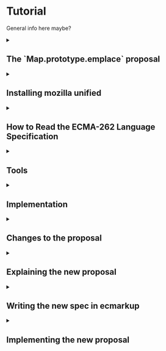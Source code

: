 # Tutorial

General info here maybe?

<details>
   <summary><h2>The `Map.prototype.emplace` proposal</h2></summary>
   
   __What is it?__
   Map.prototype.emplace is a new method for JavaScript's Map-object. The operation simplifies the process of inserting or updating key-value pairs in the Map. The function simply checks for existence of a key to either insert or update new key-value pairs. 
   
   __How does it work?__ 
   The "emplace" operation takes two arguments: a key and a handler object. The handler contains two properties:
   * update: Function to modify value of a key if the key is already existing in the Map.
   * insert: Function that generates a default-value to be set to the belonging value of the checked key. 
   
   
   __The function follow these steps:__
   
   1. The Map is checked for the key passed as argument. If the key is found:
       * It checks the handler for "update" function. If found this is used to update the value belonging to the key to then return it 
   2. If it is not found, the insert function from the handler is used to generate a new value, assign this to the passed key and then return the new value. 
   3. Either way, the belonging value will be returned. 
   
   __What is the motivation?__ Adding and updating values of a Map are tasks that developers often perform in conjunction. There are currently no Map prototype methods for either of those two things, let alone a method that does both. The workarounds involve multiple lookups and developer inconvenience while avoiding encouraging code that is surprising or is potentially error prone.
   
   <details>
   <summary>
   Either update or insert for a specific key
   </summary>
   
   Before:
   ```javascript
   // two lookups
   old = map.get(key);
   if (!old) {
     map.set(key, value);
   } else {
     map.set(key, updated);
   }
   ```
   
   Using emplace:
   ```javascript
   map.emplace(key, {
     update: () => updated,
     insert: () => value
   });
   ```
   </details>
   <details>
   <summary>
   Just insert if missing:
   </summary>
   
   Before:
   ```javascript
   // two lookups
   if (!map1.has(key)) {
     map1.set(key, value);
   }
   ```
   
   Using emplace:
   
   ```javascript
   map.emplace(key, {
     insert: () => value
   });
   ```
   </details>
   <details>
   <summary>
   Just update if present:
   </summary>
   
   Before:
   ```javascript
   // three lookups
   if (map.has(key)) {
     old = map.get(key);
     updated = old.doThing();
     map.set(key, updated);
   }
   ```
   
   Using emplace:
   
   ```javascript
   if (map.has(key)) {
     map.emplace(key, {
       update: (old) => old.doThing()
     });
   }
   ```
   </details>
</details>

<details>
   <summary><h2>Installing mozilla unified</h2></summary>
   
   In this section you will learn how to download the Mozilla environment based on your operating system. It will also feature setting up SpiderMonkey for development and introduce main tools which are used during development.

  ### 1. Installation of SpiderMonkey and required tools
  We will start by installing SpiderMonkey and all required tools.

  Before you start installing, we advice you to open a terminal and navigate to the desired location of the `mozilla_unified` folder.

  The installation process depends on your operating system, therefore you can click on the link under that matches yours.

  * [Build Mozilla Firefox on Linux](https://firefox-source-docs.mozilla.org/setup/linux_build.html)
  * [Build Mozilla Firefox on Mac](https://firefox-source-docs.mozilla.org/setup/macos_build.html)
  * [Build Mozilla Firefox on Windows](https://firefox-source-docs.mozilla.org/setup/windows_build.html)
    
  During the installation, you will be asked which version of Firefox we want to build as a standard. In this tutorial we will choose `5: SpiderMonkey JavaScript engine`, which will allow for faster builds during development

  When asked if you want to use the Configuration Wizard, say no(?)

  **TODO check the hg/git thing**

  ### 2. Running SpiderMonkey
  After the installation is complete a folder named `mozilla-unified` should now appear in the folder your terminal was located when starting the guide above.

  Navigate into the `mozilla-unified` folder using `cd mozilla_unified`.
  
  **TODO add output**

  In order to run the SpiderMonkey engine, we first have to build it:
  ```sh
  $ ./mach build
  ```
  After executing this command the output should look something like this:
  ```sh
  $ # Show output here
  ```
  
  In order to run the finished build, execute this command:
  ```sh
  $ ./mach run
  ```
  Your terminal should now be in JS-loop: **TODO more info**
  ```sh
  js>
  ```
  This will be used to test our implementation throughout the tutorial.
  
  You can use it to write js-lines to evaluate.
  
  You can also run with a file: **TODO elaborate on the example**
  ```sh
  ./mach run helloworld.js
  ```

  ### 3. Applying simple changes
  **TODO: specify selfhosted code files located in ../builtin**

  **TODO: what is selfhosted code? different to normal js/limitations (alternatively in impl section)**

  Look at file ... and change function ... to return ...

  Test your changes by rebuilding and running the SpiderMonkey and then call the function with valid parameters.

   
</details>

<details>
   <summary><h2>How to Read the ECMA-262 Language Specification</h2></summary>
   
   ### 1. What is the ECMA-262 Specification?
   - ECMA-262 is the official document that defines how JavaScript works. It tells developers and browser makers what JavaScript should do in every situation.
   
   ### 2. How to Navigate the Document
   - **Start with the Table of Contents**: This is where you’ll find major sections like grammar, types, and functions. It helps you jump to the part you’re interested in.
   - **Use Search**: The specification is large. If you’re looking for a specific topic, like “Promise” or “Array,” use your browser’s search function (`Ctrl + F`) to find it quickly. 
   - **Annexes (Extras)**: At the end of the document, you’ll find extra sections that explain older features or give additional context.
   
   ### 3. How to Read the Algorithms
   - **Algorithms are like instructions**: The spec breaks down how JavaScript works using step-by-step instructions, almost like a recipe.
   - **Steps to follow**: For example, the spec describes how `Array.prototype.push` works with small, numbered steps: first, it checks the current length, then adds the new element, and finally updates the array’s length.
   - **Conditions**: You’ll often see steps like “If X is true...” which means that JavaScript checks something, and the next steps depend on the result.
   
   ### 4. Key Symbols and What They Mean
   - **`[[ ]]` (Double Brackets)**: These represent internal properties of JavaScript objects. These are properties that JavaScript uses internally but developers can’t directly access.
   - **`?` (Question Mark)**: This shorthand means "if this operation results in an error (abrupt completion), return that error immediately." For example, `? Call(func, arg)` means that if calling `func` with `arg` throws an error, stop the current process and return the error right away.
   - **`Return`**: This marks the end of an operation, and tells you the result.
   - **Keywords**: Words like `if`, `else`, or `function` follow specific rules, which are detailed in the specification.
   
   ### 5. Finding Information on Other Symbols
   - The specification also uses symbols like `< >` for describing syntactic elements and different notations for describing the structure of code. To understand these symbols:
     - Look at the section called **"Notation"** in the specification, which explains the meaning of each symbol in detail.
     - For example, `<T>` in Backus-Naur Form (BNF) means a non-terminal element, which is used to describe parts of the language structure.
     
   ### 6. Start Simple
   - Don’t dive into the complex parts immediately. Start by reading sections like the **Introduction** or common JavaScript features such as arrays or functions.
   - **External Help**: Use resources like [SearchFox.org](https://searchfox.org/) to browse and search for JavaScript engine implementations or additional explanations before checking the more technical spec. 
   
   ### 7. Example: Understanding `Array.prototype.push`
   - In the specification, you can search for `Array.prototype.push` to see how it works. The algorithm will explain:
     - First, the length of the array is checked.
     - Then, the new element is added to the array.
     - Finally, the length property is updated to reflect the added element.
   
   **TODO first task is getting a rough understanding of the emplace spec, write line by line understamding, provide example solution**

</details>


<details>
   <summary><h2>Tools</h2></summary>
   
   how to read specs, how to use searchfox
</details>

<details>
   <summary><h2>Implementation</h2></summary>
   
   ### creating a function

   create a hook in `MapObject.cpp`
   
   `JS_SELF_HOSTED_FN("emplace", "MapEmplace", 2,0),`
   
   in `Map.js`
   
   ```javascript
   function MapEmplace(key, handler) {
     return 42
   }
   ```
   
   build to test
   
   ### implement the first line
   
   ```
   1. Let M be the this value.
   ```
   
   ```javascript
   function MapEmplace(key, handler) {
     var M = this;
   }
   ```
   
   ### moving on
   explain the purpose of performing internal slot
   
   borrow from ForEach
   
   ```
   2. Perform ? RequireInternalSlot(M, [[MapData]]).
   ```
   
   <details>
   <summary>Solution</summary>
   
   ```javascript
   function MapEmplace(key, handler) {
     var M = this;
   
     if (!IsObject(M) || (M = GuardToMapObject(M)) === null) {
       return callFunction(
         CallMapMethodIfWrapped,
         this,
         key,
         handler,
         "MapEmplace"
       );
     }
   }
   ```
   
   </details>
   
    **`callfunction` vs `callcontentfunction`?**
   
   Why do we need to use `callFunction` and `callContentFunction`?
   In self-hosted JavaScript code, directly calling methods like map.get() is not allowed because content (external scripts) 
   could modify built-in objects like Map. This could lead to unexpected behavior if a method, like get, has been changed by 
   content. This scenario is called monkeyPatching. 
   
   `callFunction` is an optimized version of `callContentfunction`, however it has a tradeoff. `callContentFunction` is 
   safer when there is a potential risk of the object or method being altered it's `callFunction` is not guaranteed to work.
   **general rule**
   Use `callContentFunction` when interfering with the `this` object. In the case of this tutorial, `M`.
   
   Read more [here](https://udn.realityripple.com/docs/Mozilla/Projects/SpiderMonkey/Internals/self-hosting)
   
   self hosted code is different
     - We can use other methods written in selfhosted code
     - We can use methods methods specified in selfHosting.cpp, which are made available to selfhosted code.
   
   ```cpp
   // Standard builtins used by self-hosting.
   // Code snippet from SelfHosting.cpp
       JS_FN("std_Map_entries", MapObject::entries, 0, 0),
       JS_FN("std_Map_get", MapObject::get, 1, 0),
       JS_FN("std_Map_set", MapObject::set, 2, 0),
   ```
   
   use std_Map_entries to get the list of entry records
   
   ```
   3. Let entries be the List that is M.[[MapData]].
   ```
   
   <details>
   <summary>Solution</summary>
   
   ```javascript
   function MapEmplace(key, handler) {
     var M = this;
   
     if (!IsObject(M) || (M = GuardToMapObject(M)) === null) {
       return callFunction(
         CallMapMethodIfWrapped,
         this,
         key,
         handler,
         "MapEmplace"
       );
     }
   
     var entries = callFunction(std_Map_entries, M);
   }
   ```
   
   </details>
   
   
   step 4 iterating through the entries
   
   ```
   4. For each Record { [[Key]], [[Value]] } e that is an element of entries, do
   ```
   <details>
   <summary>Solution</summary>
   
   ```javascript
   function MapEmplace(key, handler) {
     var M = this;
   
     if (!IsObject(M) || (M = GuardToMapObject(M)) === null) {
       return callFunction(
         CallMapMethodIfWrapped,
         this,
         key,
         handler,
         "MapEmplace"
       );
     }
   
     var entries = callFunction(std_Map_entries, M);
   
     for (var e of allowContentIter(entries)) {
       var eKey = e[0];
       var eValue = e[1];
       //...
     }
   }
   ```
   
   </details>
   
   
   verify that the given key is in the map if update
   perform abstract operation SameValueZero
   
   ```
   4a. If e.[[Key]] is not empty and SameValueZero(e.[[Key]], key) is true, then
   ```
   <details>
   <summary>Solution</summary>
   
   ```javascript
   function MapEmplace(key, handler) {
     var M = this;
   
     if (!IsObject(M) || (M = GuardToMapObject(M)) === null) {
       return callFunction(
         CallMapMethodIfWrapped,
         this,
         key,
         handler,
         "MapEmplace"
       );
     }
   
     var entries = callFunction(std_Map_entries, M);
   
     for (var e of allowContentIter(entries)) {
       var eKey = e[0];
       var eValue = e[1];
       
       if (SameValueZero(key, eKey)) {
         //...
       }
     }
   }
   ```
   
   </details>
   
   
   ```
   4ai. If HasProperty(handler, "update") is true, then
   ```
   In Javascript almost "everything" is an object. All values except primitives are objects. This means we can use selfhosted
   Object methods on almost "everything".
   
   ```cpp
   // Code snippet from Object.cpp
   static const JSFunctionSpec object_methods[] = {
       //...
       JS_SELF_HOSTED_FN("toLocaleString", "Object_toLocaleString", 0, 0),
       JS_SELF_HOSTED_FN("valueOf", "Object_valueOf", 0, 0),
       JS_SELF_HOSTED_FN("hasOwnProperty", "Object_hasOwnProperty", 1, 0),
       //...
       JS_FS_END,
   };
   ```
   
   <details>
   <summary>Solution</summary>
   
   ```javascript
   function MapEmplace(key, handler) {
     var M = this;
   
     if (!IsObject(M) || (M = GuardToMapObject(M)) === null) {
       return callFunction(
         CallMapMethodIfWrapped,
         this,
         key,
         handler,
         "MapEmplace"
       );
     }
   
     var entries = callFunction(std_Map_entries, M);
   
     for (var e of allowContentIter(entries)) {
       var eKey = e[0];
       var eValue = e[1];
       
       if (SameValueZero(key, eKey)) {
         if (callFunction(Object_hasOwnProperty, handler, 'update')) {
           //...
         }
       }
     }
   }
   ```
   
   </details>
   
   ```
   4ai1. Let updateFn be ? Get(handler, "update").
   ```
   
   get the update handler if its specified.
   
   <details>
   <summary>Solution</summary>
   
   ```javascript
   function MapEmplace(key, handler) {
     var M = this;
   
     if (!IsObject(M) || (M = GuardToMapObject(M)) === null) {
       return callFunction(
         CallMapMethodIfWrapped,
         this,
         key,
         handler,
         "MapEmplace"
       );
     }
   
     var entries = callFunction(std_Map_entries, M);
   
     for (var e of allowContentIter(entries)) {
       var eKey = e[0];
       var eValue = e[1];
       
       if (SameValueZero(key, eKey)) {
         if (callFunction(Object_hasOwnProperty, handler, 'update')) {
           var updateFN = handler['update'];
           //...
         }
       }
     }
   }
   ```
   
   </details>
   
   ```
   4ai2. Let updated be ? Call(updateFn, handler, « e.[[Value]], key, M »).
   ```
   
   Use `callFunction` to call updateFN, store it as `var updated`
   
   <details>
   <summary>Solution</summary>
   
   ```javascript
   function MapEmplace(key, handler) {
     var M = this;
   
     if (!IsObject(M) || (M = GuardToMapObject(M)) === null) {
       return callFunction(
         CallMapMethodIfWrapped,
         this,
         key,
         handler,
         "MapEmplace"
       );
     }
   
     var entries = callFunction(std_Map_entries, M);
   
     for (var e of allowContentIter(entries)) {
       var eKey = e[0];
       var eValue = e[1];
       
       if (SameValueZero(key, eKey)) {
         if (callFunction(Object_hasOwnProperty, handler, 'update')) {
           var updateFN = handler['update'];
           var updated = callFunction(updateFN, M, Value, key);
           //...
         }
       }
     }
   }
   ```
   
   </details>
   
   ```
   4ai3. Set e.[[Value]] to updated.
   ```
   
   Perform a set operation on the Map to update it.
   
   <details>
   <summary>Solution</summary>
   
   ```javascript
   function MapEmplace(key, handler) {
     var M = this;
   
     if (!IsObject(M) || (M = GuardToMapObject(M)) === null) {
       return callFunction(
         CallMapMethodIfWrapped,
         this,
         key,
         handler,
         "MapEmplace"
       );
     }
   
     var entries = callFunction(std_Map_entries, M);
   
     for (var e of allowContentIter(entries)) {
       var eKey = e[0];
       var eValue = e[1];
       
       if (SameValueZero(key, eKey)) {
         if (callFunction(Object_hasOwnProperty, handler, 'update')) {
           var updateFN = handler['update'];
           var updated = callFunction(updateFN, M, Value, key);
           callContentFunction(std_Map_set, M, key, updated);
         }
       }
     }
   }
   ```
   
   </details>
   
   ```
   4aii. Return e.[[Value]].
   ```
   
   Now that we have updated the map, the updated value should be returned.
   
   <details>
   <summary>Solution</summary>
   
   ```javascript
   function MapEmplace(key, handler) {
     var M = this;
   
     if (!IsObject(M) || (M = GuardToMapObject(M)) === null) {
       return callFunction(
         CallMapMethodIfWrapped,
         this,
         key,
         handler,
         "MapEmplace"
       );
     }
   
     var entries = callFunction(std_Map_entries, M);
   
     for (var e of allowContentIter(entries)) {
       var eKey = e[0];
       var eValue = e[1];
       
       if (SameValueZero(key, eKey)) {
         if (callFunction(Object_hasOwnProperty, handler, 'update')) {
           var updateFN = handler['update'];
           var updated = callFunction(updateFN, M, Value, key);
           callContentFunction(std_Map_set, M, key, updated);
         }
   
         return updated;
       }
     }
   }
   ```
   
   </details>
   
   ```
   5. Let insertFn be ? Get(handler, "insert").
   6. Let inserted be ? Call(insertFn, handler, « e.[[Value]], key, M »).
   7. Set e.[[Value]] to inserted.
   8. Return e.[[Value]].
   ```
   
   With the knowledge from implementing update, use similar techniques to implement insert. 
   
   <details>
   <summary>Solution</summary>
   
   ```javascript
   function MapEmplace(key, handler) {
     var M = this;
   
     if (!IsObject(M) || (M = GuardToMapObject(M)) === null) {
       return callFunction(
         CallMapMethodIfWrapped,
         this,
         key,
         handler,
         "MapEmplace"
       );
     }
   
     var entries = callFunction(std_Map_entries, M);
   
     for (var e of allowContentIter(entries)) {
       var eKey = e[0];
       var eValue = e[1];
       
       if (SameValueZero(key, eKey)) {
         if (callFunction(Object_hasOwnProperty, handler, 'update')) {
           var updateFN = handler['update'];
           var updated = callFunction(updateFN, M, Value, key);
           callContentFunction(std_Map_set, M, key, updated);
         }
   
         return updated;
       }
     }
   
     var insertFN = handler['insert'];
     var inserted = callFunction(insertFN, key, M);
     callContentFunction(std_Map_set, M, key, inserted);
   
     return inserted;
   }
   ```
   
   </details>
   
   ...
</details>

<details>
   <summary><h2>Changes to the proposal</h2></summary>
</details>

<details>
   <summary><h2>Explaining the new proposal</h2></summary>

   - simplicity over functionality etc
</details>


<details>
   <summary><h2>Writing the new spec in ecmarkup</h2></summary>
</details>
 
<details>
  <summary><h2>Implementing the new proposal</h2></summary>

  Minor changes to the implementation. Keep the same logic for line 1-4.

  ```
  1. Let M be the this value.
  2. Perform ? RequireInternalSlot(M, [[MapData]]).
  3. Let entries be the List that is M.[[MapData]].
  4. For each Record { [[Key]], [[Value]] } e that is an element of entries, do
  ```
  
  <details>
    <summary>Solution</summary>

    ```javascript
    function MapEmplace(key, handler) {
      var M = this;
   
      if (!IsObject(M) || (M = GuardToMapObject(M)) === null) {
       return callFunction(
          CallMapMethodIfWrapped,
          this,
          key,
          handler,
         "MapEmplace"
       );
     }
   
      var entries = callFunction(std_Map_entries, M);
   
      for (var e of allowContentIter(entries)) {
        var eKey = e[0];
        var eValue = e[1];
       
        //...
      }
    }
   ```

  </details>
  
  If the key is present, return the value from the key, value pair.

  ```
  4a. If e.[[Key]] is not empty and SameValueZero(e.[[Key]], key) is true, return e.[[Value]].
  ```

  <details>
    <summary>Solution</summary>

    ```javascript
    function MapEmplace(key, handler) {
      var M = this;
   
      if (!IsObject(M) || (M = GuardToMapObject(M)) === null) {
       return callFunction(
          CallMapMethodIfWrapped,
          this,
          key,
          handler,
         "MapEmplace"
       );
     }
   
      var entries = callFunction(std_Map_entries, M);
   
      for (var e of allowContentIter(entries)) {
        var eKey = e[0];
        var eValue = e[1];
       
        if (SameValueZero(eKey, key)) {
          return callContentFunction(std_Map_get, M, key);
        }
      }
    }
   ```

  </details>

  If the key was not present in the map, set the new value and then return it.

  ```
  5. Set e.[[Value]] to value.
  6. Return e.[[Value]].
  ```

  <details>
    <summary>Solution</summary>

    ```javascript
    function MapEmplace(key, value) {
      var M = this;
   
      if (!IsObject(M) || (M = GuardToMapObject(M)) === null) {
       return callFunction(
          CallMapMethodIfWrapped,
          this,
          key,
          value,
         "MapEmplace"
       );
      }
   
      var entries = callFunction(std_Map_entries, M);
   
      for (var e of allowContentIter(entries)) {
        var eKey = e[0];
        var eValue = e[1];
       
        if (SameValueZero(eKey, key)) {
          return callContentFunction(std_Map_get, M, key);
        }
      }

      callContentFunction(std_Map_set, M, key, value);
    
      return value;
    }
   ```

  </details>
</details>

<details>
   <summary><h2>Optimization</h2></summary>
</details>

<details>
   <summary><h2>Testing</h2></summary>
   - functionality should be tested before optimization?
</details>

